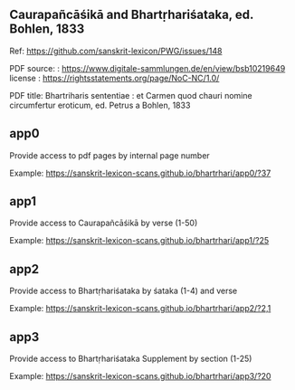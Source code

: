 
## Caurapañcāśikā and Bhartṛhariśataka, ed. Bohlen, 1833 

Ref: https://github.com/sanskrit-lexicon/PWG/issues/148

PDF source: : https://www.digitale-sammlungen.de/en/view/bsb10219649
    license : https://rightsstatements.org/page/NoC-NC/1.0/
      
PDF title: Bhartriharis sententiae : et Carmen quod chauri nomine circumfertur eroticum, ed. Petrus a Bohlen, 1833

## app0
Provide access to pdf pages by internal page number

Example: https://sanskrit-lexicon-scans.github.io/bhartrhari/app0/?37

## app1
Provide access to Caurapañcāśikā by verse (1-50)

Example: https://sanskrit-lexicon-scans.github.io/bhartrhari/app1/?25

## app2
Provide access to Bhartṛhariśataka by śataka (1-4) and verse

Example: https://sanskrit-lexicon-scans.github.io/bhartrhari/app2/?2,1

## app3
Provide access to Bhartṛhariśataka Supplement by section (1-25)

Example: https://sanskrit-lexicon-scans.github.io/bhartrhari/app3/?20
